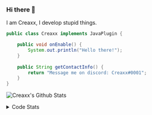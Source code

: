 ### Hi there 👋

I am Creaxx, I develop stupid things. 

```java
public class Creaxx implements JavaPlugin {

    public void onEnable() {
        System.out.println("Hello there!");
    }
    
    public String getContactInfo() {
        return "Message me on discord: Creaxx#0001";
    }
}
```

![Creaxx's Github Stats](https://github-readme-stats.vercel.app/api?username=CreaxxOG&show_icons=true&theme=dark&count_private=true)

<details>
  <summary>Code Stats</summary>

<!--START_SECTION:waka-->
![Code Time](http://img.shields.io/badge/Code%20Time-915%20hrs%2059%20mins-blue)

![Lines of code](https://img.shields.io/badge/From%20Hello%20World%20I%27ve%20Written-2%20Thousand%20lines%20of%20code-blue)

**🐱 My GitHub Data** 

> 🏆 608 Contributions in the Year 2022
 > 
> 📦 227.2 kB Used in GitHub's Storage 
 > 
> 🚫 Not Opted to Hire
 > 
> 📜 3 Public Repositories 
 > 
> 🔑 2 Private Repositories  
 > 
**I'm a Night 🦉** 

```text
🌞 Morning    15 commits     █░░░░░░░░░░░░░░░░░░░░░░░░   3.78% 
🌆 Daytime    181 commits    ███████████░░░░░░░░░░░░░░   45.59% 
🌃 Evening    181 commits    ███████████░░░░░░░░░░░░░░   45.59% 
🌙 Night      20 commits     █░░░░░░░░░░░░░░░░░░░░░░░░   5.04%

```
📅 **I'm Most Productive on Wednesday** 

```text
Monday       51 commits     ███░░░░░░░░░░░░░░░░░░░░░░   12.85% 
Tuesday      65 commits     ████░░░░░░░░░░░░░░░░░░░░░   16.37% 
Wednesday    68 commits     ████░░░░░░░░░░░░░░░░░░░░░   17.13% 
Thursday     51 commits     ███░░░░░░░░░░░░░░░░░░░░░░   12.85% 
Friday       47 commits     ███░░░░░░░░░░░░░░░░░░░░░░   11.84% 
Saturday     59 commits     ███░░░░░░░░░░░░░░░░░░░░░░   14.86% 
Sunday       56 commits     ███░░░░░░░░░░░░░░░░░░░░░░   14.11%

```


📊 **This Week I Spent My Time On** 

```text
💬 Programming Languages: 
Kotlin                   3 hrs 4 mins        ███████████░░░░░░░░░░░░░░   46.77% 
Java                     2 hrs 18 mins       ████████░░░░░░░░░░░░░░░░░   35.09% 
YAML                     20 mins             █░░░░░░░░░░░░░░░░░░░░░░░░   5.17% 
XML                      18 mins             █░░░░░░░░░░░░░░░░░░░░░░░░   4.56% 
GitIgnore file           17 mins             █░░░░░░░░░░░░░░░░░░░░░░░░   4.56%

🔥 Editors: 
IntelliJ                 6 hrs 34 mins       █████████████████████████   100.0%

```

**I Mostly Code in Java** 

```text
Java                     6 repos             ████████████████░░░░░░░░░   66.67% 
Kotlin                   2 repos             █████░░░░░░░░░░░░░░░░░░░░   22.22% 
EJS                      1 repo              ██░░░░░░░░░░░░░░░░░░░░░░░   11.11%

```



 Last Updated on 09/10/2022 06:36:10 UTC
<!--END_SECTION:waka-->
</details>
